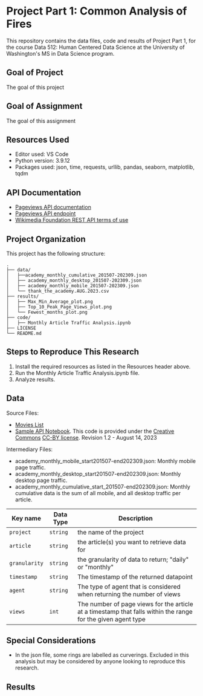 # Project Part 1: Common Analysis of Fires

This repository contains the data files, code and results of Project Part 1, for the course Data 512: Human Centered Data Science at the University of Washington's MS in Data Science program.

## Goal of Project

The goal of this project 

## Goal of Assignment

The goal of this assignment

## Resources Used
- Editor used: VS Code
- Python version: 3.9.12
- Packages used: json, time, requests, urllib, pandas, seaborn, matplotlib, tqdm

## API Documentation
- [Pageviews API documentation](https://wikitech.wikimedia.org/wiki/Analytics/AQS/Pageviews)
- [Pageviews API endpoint](https://wikimedia.org/api/rest_v1/#!/Pageviews_data/get_metrics_pageviews_aggregate_project_access_agent_granularity_start_end)
- [Wikimedia Foundation REST API terms of use](https://www.mediawiki.org/wiki/REST_API#Terms_and_conditions)

## Project Organization

This project has the following structure:

```
.
├── data/
│   ├──academy_monthly_cumulative_201507-202309.json
│   ├── academy_monthly_desktop_201507-202309.json
│   ├── academy_monthly_mobile_201507-202309.json
│   └── thank_the_academy.AUG.2023.csv
├── results/
│   ├── Max_Min_Average_plot.png
│   ├── Top_10_Peak_Page_Views_plot.png
│   └── Fewest_months_plot.png
├── code/
│   ├── Monthly Article Traffic Analysis.ipynb
├── LICENSE
└── README.md
```
## Steps to Reproduce This Research

1. Install the required resources as listed in the Resources header above. 
2. Run the Monthly Article Traffic Analysis.ipynb file.
3. Analyze results.

## Data 

Source Files:
- [Movies List](https://docs.google.com/spreadsheets/d/1A1h_7KAo7KXaVxdScJmIVPTvjb3IuY9oZhNV4ZHxrxw/edit?usp=sharing)
- [Sample API Notebook](https://drive.google.com/file/d/1XjFhd3eXx704tcdfQ4Q1OQn0LWKCRNJm/view?usp=sharing). This code is provided under the [Creative Commons](https://creativecommons.org) [CC-BY license](https://creativecommons.org/licenses/by/4.0/). Revision 1.2 - August 14, 2023

Intermediary Files:

- academy_monthly_mobile_start201507-end202309.json: Monthly mobile page traffic. 
- academy_monthly_desktop_start201507-end202309.json: Monthly desktop page traffic.
- academy_monthly_cumulative_start_201507-end202309.json: Monthly cumulative data is the sum of all mobile, and all desktop traffic per article.

|Key name|Data Type|Description|
|---|---|---|
|`project`|`string`|the name of the project|
|`article`|`string`|the article(s) you want to retrieve data for|
|`granularity`|`string`|the granularity of data to return; "daily" or "monthly"|
|`timestamp`|`string`|The timestamp of the returned datapoint|
|`agent`|`string`|The type of agent that is considered when returning the number of views|
|`views`|`int`|The number of page views for the article at a timestamp that falls within the range for the given agent type|

## Special Considerations
- In the json file, some rings are labelled as curverings. Excluded in this analysis but may be considered by anyone looking to reproduce this research. 

## Results

